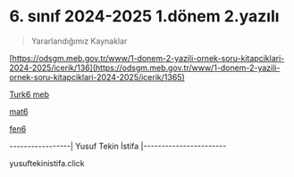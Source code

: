 # 6. sınıf 2024-2025 1.dönem 2.yazılı

> Yararlandığımız Kaynaklar

[https://odsgm.meb.gov.tr/www/1-donem-2-yazili-ornek-soru-kitapciklari-2024-2025/icerik/136](https://odsgm.meb.gov.tr/www/1-donem-2-yazili-ornek-soru-kitapciklari-2024-2025/icerik/1365)

[Turk6 meb](https://cdn.eba.gov.tr/yardimcikaynaklar/2024/12/ornek1_2_1/turk6_meb.pdf)

[mat6](https://cdn.eba.gov.tr/yardimcikaynaklar/2024/12/ornek1_2_1/mat6.pdf)

[fen6](https://cdn.eba.gov.tr/yardimcikaynaklar/2024/12/ornek1_2_1/fen6.pdf)

-----------------|   Yusuf Tekin İstifa   |-----------------------

yusuftekinistifa.click
